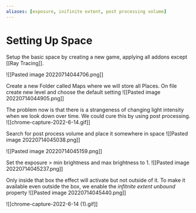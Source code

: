 ```yaml
---
aliases: [exposure, inifinite extent, post processing volume]
---
```

# Setting Up Space
Setup the basic space by creating a new game, applying all addons except [[Ray Tracing]]. 

![[Pasted image 20220714044706.png]]

Create a new Folder called Maps where we will store all Places. On file create new level and choose the default setting
![[Pasted image 20220714044905.png]]

The problem now is that there is a strangeness of changing light intensity when we look down over time. We could cure this by using post processing.
![[chrome-capture-2022-6-14.gif]]

Search for post process volume and place it somewhere in space
![[Pasted image 20220714045038.png]]

![[Pasted image 20220714045159.png]]

Set the exposure > min brightness and max brightness to 1.
![[Pasted image 20220714045237.png]]

Only inside that box the effect will activate but not outside of it. To make it available even outside the box, we enable the *infitnite extent unbound* property
![[Pasted image 20220714045440.png]]

![[chrome-capture-2022-6-14 (1).gif]]